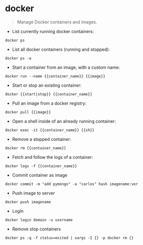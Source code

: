 # docker

> Manage Docker containers and images.

- List currently running docker containers:

`docker ps`

- List all docker containers (running and stopped):

`docker ps -a`

- Start a container from an image, with a custom name:

`docker run --name {{container_name}} {{image}}`

- Start or stop an existing container:

`docker {{start|stop}} {{container_name}}`

- Pull an image from a docker registry:

`docker pull {{image}}`

- Open a shell inside of an already running container:

`docker exec -it {{container_name}} {{sh}}`

- Remove a stopped container:

`docker rm {{container_name}}`

- Fetch and follow the logs of a container:

`docker logs -f {{container_name}}`

- Commit container as image

`docker commit -m "add pymongo" -a "carlos" hash imagename:ver`

- Push image to server

`docker push imagename`

- Login

`docker login domain -u username`

- Remove stop containers

`docker ps -q -f status=exited | xargs -I {} -p docker rm {}`


